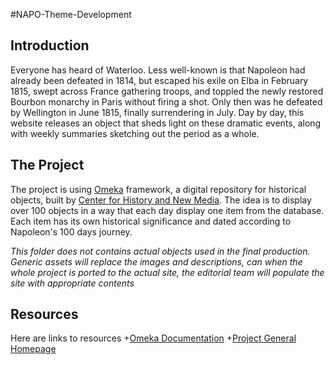 #NAPO-Theme-Development


Introduction
-------
Everyone has heard of Waterloo.
Less well-known is that Napoleon had already been defeated in 1814, but escaped his exile on Elba in February 1815,
swept across France gathering troops, and toppled the newly restored Bourbon monarchy in Paris without firing a shot.
Only then was he defeated by Wellington in June 1815, finally surrendering in July.
Day by day, this website releases an object that sheds light on these dramatic events,
along with weekly summaries sketching out the period as a whole. 

The Project
------
The project is using [Omeka](http://www.omeka.org) framework, a digital repository for historical objects, built by [Center for History and New Media](http://chnm.gmu.edu/). The idea is to display over 100 objects in a way that each day display one item from the database. Each item has its own historical significance and dated according to Napoleon's 100 days journey.

*This folder does not contains actual objects used in the final production. Generic assets will replace the images and descriptions, can when the whole project is ported to the actual site, the editorial team will populate the site with appropriate contents*

Resources
-------
Here are links to resources
+[Omeka Documentation](http://omeka.readthedocs.org/en/latest/index.html)
+[Project General Homepage](http://www2.warwick.ac.uk/fac/cross_fac/ehrc/events/100days/)
